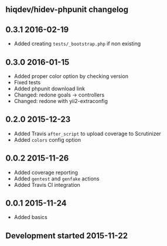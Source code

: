 hiqdev/hidev-phpunit changelog
------------------------------

## 0.3.1 2016-02-19

- Added creating `tests/_bootstrap.php` if non existing

## 0.3.0 2016-01-15

- Added proper color option by checking version
- Fixed tests
- Added phpunit download link
- Changed: redone goals -> controllers
- Changed: redone with yii2-extraconfig

## 0.2.0 2015-12-23

- Added Travis `after_script` to upload coverage to Scrutinizer
- Added `colors` config option

## 0.0.2 2015-11-26

- Added coverage reporting
- Added `gentest` and `genfake` actions
- Added Travis CI integration

## 0.0.1 2015-11-24

- Added basics

## Development started 2015-11-22

